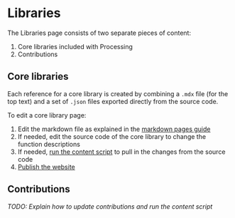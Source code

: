 # Libraries

The Libraries page consists of two separate pieces of content:

1. Core libraries included with Processing
2. Contributions

## Core libraries

Each reference for a core library is created by combining a `.mdx` file (for the top text) and a set of `.json` files exported directly from the source code.

To edit a core library page:

1. Edit the markdown file as explained in the [markdown pages guide](/docs/markdown-pages)
2. If needed, edit the source code of the core library to change the function descriptions
3. If needed, [run the content script](/docs/content-script) to pull in the changes from the source code
4. [Publish the website](/docs/publish.md)

## Contributions

_TODO: Explain how to update contributions and run the content script_
